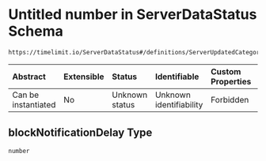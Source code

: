 # Untitled number in ServerDataStatus Schema

```txt
https://timelimit.io/ServerDataStatus#/definitions/ServerUpdatedCategoryBaseData/properties/blockNotificationDelay
```



| Abstract            | Extensible | Status         | Identifiable            | Custom Properties | Additional Properties | Access Restrictions | Defined In                                                                            |
| :------------------ | :--------- | :------------- | :---------------------- | :---------------- | :-------------------- | :------------------ | :------------------------------------------------------------------------------------ |
| Can be instantiated | No         | Unknown status | Unknown identifiability | Forbidden         | Allowed               | none                | [ServerDataStatus.schema.json\*](ServerDataStatus.schema.json "open original schema") |

## blockNotificationDelay Type

`number`

